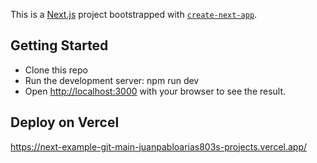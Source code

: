 This is a [Next.js](https://nextjs.org/) project bootstrapped with [`create-next-app`](https://github.com/vercel/next.js/tree/canary/packages/create-next-app).

## Getting Started
- Clone this repo
- Run the development server:
npm run dev
- Open [http://localhost:3000](http://localhost:3000) with your browser to see the result.

## Deploy on Vercel
https://next-example-git-main-juanpabloarias803s-projects.vercel.app/
